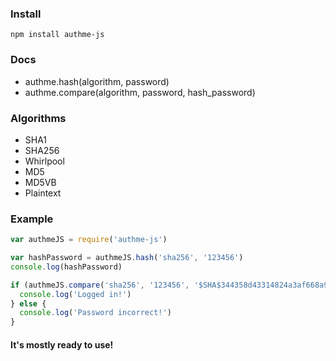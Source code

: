 ### Install
```
npm install authme-js
```

### Docs
- authme.hash(algorithm, password)
- authme.compare(algorithm, password, hash_password)

### Algorithms
- SHA1
- SHA256
- Whirlpool
- MD5
- MD5VB
- Plaintext

### Example
```javascript
var authmeJS = require('authme-js')

var hashPassword = authmeJS.hash('sha256', '123456')
console.log(hashPassword)

if (authmeJS.compare('sha256', '123456', '$SHA$344358d43314824a3af668a9cec327b6$9d191395b28ac961a022b8554b752c3d809924cdaeef918162526a9f6f898851')) {
  console.log('Logged in!')
} else {
  console.log('Password incorrect!')
}
```

#### It's mostly ready to use!
